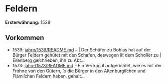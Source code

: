 # Feldern

**Ersterwähnung:** 1539

## Vorkommen
- 1539: [jahre/1539/README.md](../jahre/1539/README.md) – |
Der Schäfer zu Boblas hat auf der Bürger Feldern
gehütet mit den Schafen, deswegen iſt dem Schoſſer zu |
Eiſenberg geſchrieben, ihn zu Abt...
- 1573: [jahre/1573/README.md](../jahre/1573/README.md) – Ein Vertrag iſ aufgerichtet, wie es mit der Frohne
von den Gütern, ſo die Bürger in den Altenburgiſchen
und Flämiſchen Feldern haben, gehalt...
